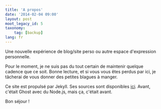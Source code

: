 ```yaml
---
title: 'A propos'
date: '2014-02-04 09:00'
layout: post
moot_legacy_id: 5
taxonomy:
    tag: [backup]
lang: fr
---
```


Une nouvelle expérience de blog/site perso ou autre espace d'expression personnelle.

Pour le moment, je ne suis pas du tout certain de maintenir quelque cadence que ce soit. Bonne lecture, et si vous vous êtes perdus par ici, je tâcherai de vous donner des petites blagues à manger.

Ce site est propulsé par Jekyll. Ses sources sont disponibles  [ici](https://github.com/octplane/octplane.github.io). Avant, c'était Ghost avec du Node.js, mais ça, c'était avant.

Bon séjour !


